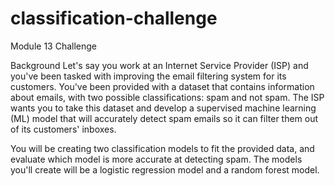 # classification-challenge
Module 13 Challenge

Background
Let's say you work at an Internet Service Provider (ISP) and you've been tasked with improving the email filtering system for its customers. You've been provided with a dataset that contains information about emails, with two possible classifications: spam and not spam. The ISP wants you to take this dataset and develop a supervised machine learning (ML) model that will accurately detect spam emails so it can filter them out of its customers' inboxes.

You will be creating two classification models to fit the provided data, and evaluate which model is more accurate at detecting spam. The models you'll create will be a logistic regression model and a random forest model.
